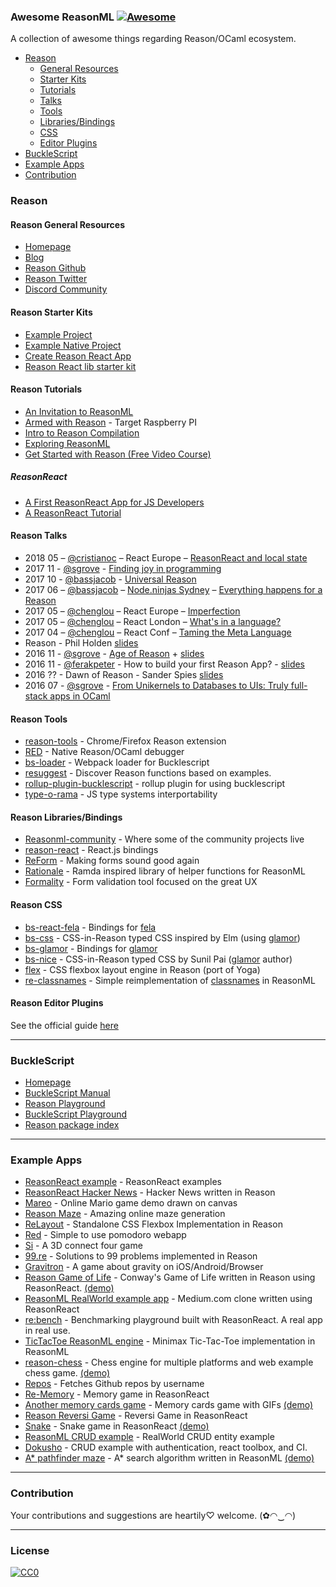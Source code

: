 ### **Awesome ReasonML** [![Awesome](https://cdn.rawgit.com/sindresorhus/awesome/d7305f38d29fed78fa85652e3a63e154dd8e8829/media/badge.svg)](https://github.com/sindresorhus/awesome)

A collection of awesome things regarding Reason/OCaml ecosystem.

- [Reason](#reason)
  - [General Resources](#reason-general-resources)
  - [Starter Kits](#reason-starter-kits)
  - [Tutorials](#reason-tutorials)
  - [Talks](#reason-talks)
  - [Tools](#reason-tools)
  - [Libraries/Bindings](#reason-librariesbindings)
  - [CSS](#reason-css)
  - [Editor Plugins](#reason-editor-plugins)
- [BuckleScript](#bucklescript)
- [Example Apps](#example-apps)
- [Contribution](#contribution)

### Reason
#### Reason General Resources
* [Homepage](https://reasonml.github.io/)
* [Blog](https://reasonml.github.io/blog/)
* [Reason Github](https://github.com/facebook/reason)
* [Reason Twitter](https://twitter.com/reasonml)
* [Discord Community](https://discord.gg/reasonml)

#### Reason Starter Kits
* [Example Project](https://reasonml.github.io/docs/en/quickstart-javascript.html)
* [Example Native Project](https://github.com/bsansouci/bsb-native-example)
* [Create Reason React App](https://github.com/reasonml-community/reason-scripts)
* [Reason React lib starter kit](https://github.com/katmai7/reason-react-rollup-starter-kit)

#### Reason Tutorials
* [An Invitation to ReasonML](https://protoship.io/blog/2017/05/10/an-invitation-to-reasonml.html)
* [Armed with Reason](http://kcsrk.info/reason/arm/2016/05/16/armed-with-reason/) - Target Raspberry PI
* [Intro to Reason Compilation](https://github.com/chenglou/intro-to-reason-compilation)
* [Exploring ReasonML](http://reasonmlhub.com/exploring-reasonml/toc.html)
* [Get Started with Reason (Free Video Course)](https://egghead.io/courses/get-started-with-reason)

##### ReasonReact
* [A First ReasonReact App for JS Developers](https://jamesfriend.com.au/a-first-reason-react-app-for-js-developers)
* [A ReasonReact Tutorial](https://jaredforsyth.com/2017/07/05/a-reason-react-tutorial/)

#### Reason Talks
* 2018 05 – [@cristianoc](https://github.com/cristianoc) – React Europe – [ReasonReact and local state](https://www.youtube.com/watch?v=qJnP-Vatp3M)
* 2017 11 - [@sgrove](https://github.com/sgrove) - [Finding joy in programming](https://vimeo.com/242081961)
* 2017 10 - [@bassjacob](https://github.com/bassjacob/) - [Universal Reason](https://www.youtube.com/watch?v=L0xz-ILKsLE)
* 2017 06 – [@bassjacob](https://github.com/bassjacob/) – [Node.ninjas Sydney](https://www.meetup.com/en-AU/sydney-node-ninjas/) – [Everything happens for a Reason ](https://www.youtube.com/watch?v=lLqLqFgsimQ&ab_channel=ANZCoders)
* 2017 05 – [@chenglou](https://github.com/chenglou) – React Europe – [Imperfection](https://www.youtube.com/watch?v=tCVXp6gFD8o)
* 2017 05 – [@chenglou](https://github.com/chenglou) – React London – [What's in a language?](https://www.youtube.com/watch?v=24S5u_4gx7w)
* 2017 04 – [@chenglou](https://github.com/chenglou) – React Conf – [Taming the Meta Language](https://www.youtube.com/watch?v=_0T5OSSzxms)
* Reason - Phil Holden [slides](http://philholden.me.uk/reason/reason.pdf)
* 2016 11 - [@sgrove](https://github.com/sgrove) - [Age of Reason](https://www.youtube.com/watch?v=8LCmLQ1-YqQ&t=6s) + [slides](https://sgrove.github.io/age-of-reason/)
* 2016 11 - [@ferakpeter](https://github.com/ferakpeter) - How to build your first Reason App? - [slides](https://docs.google.com/presentation/d/1iua5cdq5ecvj8NZqisjwhuhNb_1ljP45K9xMhgLoj8o/edit)
* 2016 ?? - Dawn of Reason - Sander Spies [slides](https://sanderspies.github.io/slides/dawn-of-reason.pdf)
* 2016 07 - [@sgrove](https://github.com/sgrove) - [From Unikernels to Databases to UIs: Truly full-stack apps in OCaml](https://youtu.be/QWfHrbSqnB0)


#### Reason Tools
* [reason-tools](https://github.com/reasonml/reason-tools) - Chrome/Firefox Reason extension
* [RED](https://github.com/frantic/red) - Native Reason/OCaml debugger
* [bs-loader](https://github.com/reasonml-community/bs-loader) - Webpack loader for Bucklescript
* [resuggest](https://github.com/GuillaumeSalles/resuggest) - Discover Reason functions based on examples.
* [rollup-plugin-bucklescript](https://github.com/shrynx/rollup-plugin-bucklescript) - rollup plugin for using bucklescript
* [type-o-rama](https://github.com/stereobooster/type-o-rama) - JS type systems interportability

#### Reason Libraries/Bindings
* [Reasonml-community](https://github.com/reasonml-community) - Where some of the community projects live
* [reason-react](https://github.com/reasonml/reason-react) - React.js bindings
* [ReForm](https://github.com/Astrocoders/reform) - Making forms sound good again
* [Rationale](https://github.com/jonlaing/rationale) - Ramda inspired library of helper functions for ReasonML
* [Formality](https://github.com/alexfedoseev/re-formality) - Form validation tool focused on the great UX

#### Reason CSS
* [bs-react-fela](https://github.com/astrada/bs-react-fela) - Bindings for [fela](https://github.com/rofrischmann/fela)
* [bs-css](https://github.com/SentiaAnalytics/bs-css) - CSS-in-Reason typed CSS inspired by Elm (using [glamor](https://github.com/threepointone/glamor))
* [bs-glamor](https://github.com/poeschko/bs-glamor) - Bindings for [glamor](https://github.com/threepointone/glamor)
* [bs-nice](https://github.com/threepointone/bs-nice) - CSS-in-Reason typed CSS by Sunil Pai ([glamor](https://github.com/threepointone/glamor) author)
* [flex](https://github.com/jordwalke/flex) - CSS flexbox layout engine in Reason (port of Yoga)
* [re-classnames](https://github.com/alexfedoseev/re-classnames) - Simple reimplementation of [classnames](https://github.com/JedWatson/classnames) in ReasonML

#### Reason Editor Plugins

See the official guide [here](https://reasonml.github.io/docs/en/global-installation.html)

----
### BuckleScript
* [Homepage](https://bucklescript.github.io/)
* [BuckleScript Manual](https://bucklescript.github.io/docs/)
* [Reason Playground](https://reasonml.github.io/en/try.html)
* [BuckleScript Playground](https://bucklescript.github.io/bucklescript-playground/index.html)
* [Reason package index](https://redex.github.io/)

---
### Example Apps
* [ReasonReact example](https://github.com/reasonml-community/reason-react-example) - ReasonReact examples
* [ReasonReact Hacker News](https://github.com/reasonml-community/reason-react-hacker-news) - Hacker News written in Reason
* [Mareo](https://github.com/reasonml-community/Mareo) - Online Mario game demo drawn on canvas
* [Reason Maze](https://github.com/jaredly/reason-maze) - Amazing online maze generation
* [ReLayout](https://github.com/jordwalke/ReLayout) - Standalone CSS Flexbox Implementation in Reason
* [Red](https://github.com/excitement-engineer/Red) - Simple to use pomodoro webapp
* [Si](https://github.com/scottcheng/si-reason) - A 3D connect four game
* [99.re](https://github.com/shrynx/99.re) - Solutions to 99 problems implemented in Reason
* [Gravitron](https://github.com/jaredly/gravitron) - A game about gravity on iOS/Android/Browser
* [Reason Game of Life](https://github.com/alanrsoares/reasonml-game-of-life) - Conway's Game of Life written in Reason using ReasonReact. [(demo)](https://alanrsoares.github.io/reasonml-game-of-life/)
* [ReasonML RealWorld example app](https://github.com/gothinkster/reasonml-realworld-example-app) - Medium.com clone written using ReasonReact
* [re:bench](https://github.com/rebench/rebench.github.io) - Benchmarking playground built with ReasonReact. A real app in real use.
* [TicTacToe ReasonML engine](https://github.com/venil7/ReasonML-TicTacToe) - Minimax Tic-Tac-Toe implementation in ReasonML
* [reason-chess](https://github.com/venil7/reason-chess) - Chess engine for multiple platforms and web example chess game. [(demo)](http://darkruby.co.uk/reason-chess/)
* [Repos](https://github.com/lrosa007/repos) - Fetches Github repos by username
* [Re-Memory](https://github.com/dtasic/re-memory) - Memory game in ReasonReact
* [Another memory cards game](https://github.com/liubko/reason-memory-gifs) - Memory cards game with GIFs [(demo)](https://liubko.github.io/reason-memory-gifs/)
* [Reason Reversi Game](https://github.com/marmelab/reversi-reason) - Reversi Game in ReasonReact
* [Snake](https://github.com/rdavison/llama-snake/tree/master/websnake) - Snake game in ReasonReact [(demo)](http://192.241.133.216/projects/websnake/index.html)
* [ReasonML CRUD example](https://github.com/monadoy/reasonml-crud-example) - RealWorld CRUD entity example
* [Dokusho](https://github.com/rawtoast/dokusho) - CRUD example with authentication, react toolbox, and CI.
* [A* pathfinder maze](https://github.com/puemos/reasonml-astar-maze) -  A* search algorithm written in ReasonML [(demo)](https://puemos.github.io/reasonml-astar-maze)

---
### Contribution

Your contributions and suggestions are heartily♡ welcome. (✿◠‿◠)

---
### License
[![CC0](http://i.creativecommons.org/p/zero/1.0/88x31.png)](http://creativecommons.org/publicdomain/zero/1.0/)
